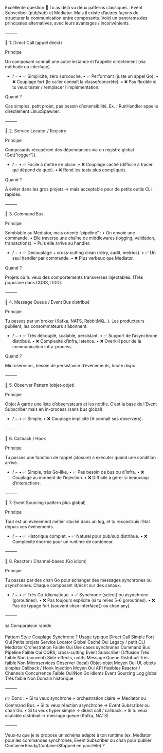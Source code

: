 Excellente question 🙌
Tu as déjà vu deux patterns classiques : Event Subscriber (pub/sub) et Mediator. Mais il existe d’autres façons de structurer la communication entre composants. Voici un panorama des principales alternatives, avec leurs avantages / inconvénients.

⸻

🔹 1. Direct Call (appel direct)

Principe

Un composant connaît une autre instance et l’appelle directement (via méthode ou interface).

+ / −
  •	✅ Simplicité, zéro surcouche.
  •	✅ Performant (juste un appel Go).
  •	❌ Couplage fort (le caller connaît la classe/concrète).
  •	❌ Pas flexible si tu veux tester / remplacer l’implémentation.

Quand ?

Cas simples, petit projet, pas besoin d’extensibilité.
Ex. : RunHandler appelle directement LinuxSpawner.

⸻

🔹 2. Service Locator / Registry

Principe

Composants récupèrent des dépendances via un registre global (Get("logger")).

+ / −
  •	✅ Facile à mettre en place.
  •	❌ Couplage caché (difficile à tracer qui dépend de quoi).
  •	❌ Rend les tests plus compliqués.

Quand ?

À éviter dans les gros projets → mais acceptable pour de petits outils CLI rapides.

⸻

🔹 3. Command Bus

Principe

Semblable au Mediator, mais orienté “pipeline” :
•	On envoie une commande.
•	Elle traverse une chaîne de middlewares (logging, validation, transactions).
•	Puis elle arrive au handler.

+ / −
  •	✅ Découplage + cross-cutting clean (retry, audit, metrics).
  •	✅ Un seul handler par commande.
  •	❌ Plus verbeux que Mediator.

Quand ?

Projets où tu veux des comportements transverses injectables.
(Très populaire dans CQRS, DDD).

⸻

🔹 4. Message Queue / Event Bus distribué

Principe

Tu passes par un broker (Kafka, NATS, RabbitMQ…).
Les producteurs publient, les consommateurs s’abonnent.

+ / −
  •	✅ Très découplé, scalable, persistant.
  •	✅ Support de l’asynchrone distribué.
  •	❌ Complexité d’infra, latence.
  •	❌ Overkill pour de la communication intra-process.

Quand ?

Microservices, besoin de persistance d’évènements, haute dispo.

⸻

🔹 5. Observer Pattern (objet-objet)

Principe

Objet A garde une liste d’observateurs et les notifie.
C’est la base de l’Event Subscriber mais en in-process (sans bus global).

+ / −
  •	✅ Simple.
  •	❌ Couplage implicite (A connaît ses observers).

⸻

🔹 6. Callback / Hook

Principe

Tu passes une fonction de rappel (closure) à exécuter quand une condition arrive.

+ / −
  •	✅ Simple, très Go-like.
  •	✅ Pas besoin de bus ou d’infra.
  •	❌ Couplage au moment de l’injection.
  •	❌ Difficile à gérer si beaucoup d’interactions.

⸻

🔹 7. Event Sourcing (pattern plus global)

Principe

Tout est un évènement métier stocké dans un log, et tu reconstruis l’état depuis ces évènements.

+ / −
  •	✅ Historique complet.
  •	✅ Naturel pour pub/sub distribué.
  •	❌ Complexité énorme pour un runtime de conteneur.

⸻

🔹 8. Reactor / Channel-based (Go idiom)

Principe

Tu passes par des chan Go pour échanger des messages synchrones ou asynchrones.
Chaque composant lit/écrit sur des canaux.

+ / −
  •	✅ Très Go-idiomatique.
  •	✅ Synchrone (select) ou asynchrone (goroutines).
  •	❌ Pas toujours explicite (si tu relies 5-6 goroutines).
  •	❌ Pas de typage fort (souvent chan interface{} ou chan any).

⸻

📊 Comparaison rapide

Pattern	Style	Couplage	Synchrone ?	Usage typique
Direct Call	Simple	Fort	Oui	Petits projets
Service Locator	Global	Caché	Oui	Legacy / petit CLI
Mediator	Orchestration	Faible	Oui	Use cases synchrones
Command Bus	Pipeline	Faible	Oui	CQRS, cross-cutting
Event Subscriber	Diffusion	Très faible	Non (souvent)	Side-effects, notifs
Message Queue	Distribué	Très faible	Non	Microservices
Observer (local)	Objet-objet	Moyen	Oui	UI, objets simples
Callback / Hook	Injection	Moyen	Oui	API flexibles
Reactor / Channels	Concurrence	Faible	Oui/Non	Go idioms
Event Sourcing	Log global	Très faible	Non	Domain historique


⸻

👉 Donc :
•	Si tu veux synchrone + orchestration claire → Mediator ou Command Bus.
•	Si tu veux réaction asynchrone → Event Subscriber ou chan`Go.
•	Si tu veux hyper simple → direct call / callback.
•	Si tu veux scalable distribué → message queue (Kafka, NATS).

⸻

Veux-tu que je te propose un schéma adapté à ton runtime (ex. Mediator pour les commandes synchrones, Event Subscriber ou chan pour publier ContainerReady/ContainerStopped en parallèle) ?